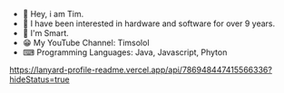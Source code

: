- 👋 Hey, i am Tim.
- 👀 I have been interested in hardware and software for over 9 years.
- 🌱 I'm Smart.
- 😁 My YouTube Channel: Timsolol
- ⌨ Programming Languages: Java, Javascript, Phyton




https://lanyard-profile-readme.vercel.app/api/786948447415566336?hideStatus=true
